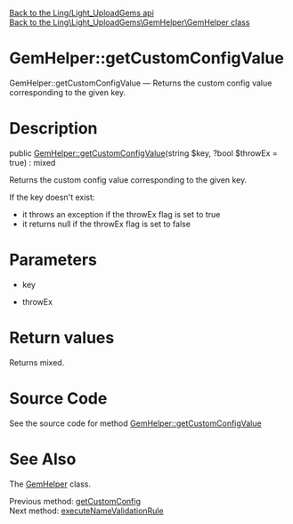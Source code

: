 [Back to the Ling/Light_UploadGems api](https://github.com/lingtalfi/Light_UploadGems/blob/master/doc/api/Ling/Light_UploadGems.md)<br>
[Back to the Ling\Light_UploadGems\GemHelper\GemHelper class](https://github.com/lingtalfi/Light_UploadGems/blob/master/doc/api/Ling/Light_UploadGems/GemHelper/GemHelper.md)


GemHelper::getCustomConfigValue
================



GemHelper::getCustomConfigValue — Returns the custom config value corresponding to the given key.




Description
================


public [GemHelper::getCustomConfigValue](https://github.com/lingtalfi/Light_UploadGems/blob/master/doc/api/Ling/Light_UploadGems/GemHelper/GemHelper/getCustomConfigValue.md)(string $key, ?bool $throwEx = true) : mixed




Returns the custom config value corresponding to the given key.

If the key doesn't exist:
- it throws an exception if the throwEx flag is set to true
- it returns null if the throwEx flag is set to false




Parameters
================


- key

    

- throwEx

    


Return values
================

Returns mixed.








Source Code
===========
See the source code for method [GemHelper::getCustomConfigValue](https://github.com/lingtalfi/Light_UploadGems/blob/master/GemHelper/GemHelper.php#L318-L328)


See Also
================

The [GemHelper](https://github.com/lingtalfi/Light_UploadGems/blob/master/doc/api/Ling/Light_UploadGems/GemHelper/GemHelper.md) class.

Previous method: [getCustomConfig](https://github.com/lingtalfi/Light_UploadGems/blob/master/doc/api/Ling/Light_UploadGems/GemHelper/GemHelper/getCustomConfig.md)<br>Next method: [executeNameValidationRule](https://github.com/lingtalfi/Light_UploadGems/blob/master/doc/api/Ling/Light_UploadGems/GemHelper/GemHelper/executeNameValidationRule.md)<br>

